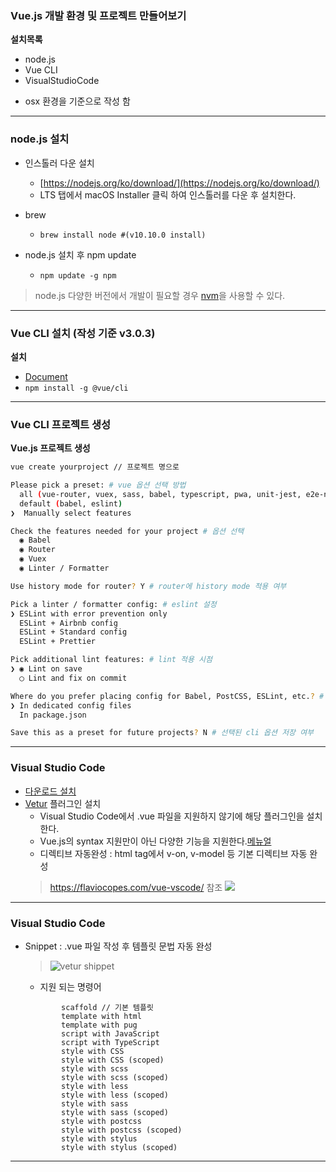 ### Vue.js 개발 환경 및 프로젝트 만들어보기

**설치목록**
- node.js
- Vue CLI
- VisualStudioCode

* osx 환경을 기준으로 작성 함

---
### node.js 설치

- 인스톨러 다운 설치
    - [https://nodejs.org/ko/download/](https://nodejs.org/ko/download/)
    - LTS 탭에서 macOS Installer 클릭 하여 인스톨러를 다운 후 설치한다.
- brew
    - ``` brew install node #(v10.10.0 install) ```

- node.js 설치 후 npm update
    * ``` npm update -g npm ```

> node.js 다양한 버전에서 개발이 필요할 경우 [nvm](https://github.com/creationix/nvm)을 사용할 수 있다.
---
### Vue CLI 설치 (작성 기준 v3.0.3)

**설치**
 - [Document](https://cli.vuejs.org/guide/installation.html)
 - `npm install -g @vue/cli`

---
### Vue CLI 프로젝트 생성
**Vue.js 프로젝트 생성**
```bash
vue create yourproject // 프로젝트 명으로 

Please pick a preset: # vue 옵션 선택 방법
  all (vue-router, vuex, sass, babel, typescript, pwa, unit-jest, e2e-nightwatch)
  default (babel, eslint)
❯  Manually select features

Check the features needed for your project # 옵션 선택
  ◉ Babel
  ◉ Router
  ◉ Vuex
  ◉ Linter / Formatter

Use history mode for router? Y # router에 history mode 적용 여부

Pick a linter / formatter config: # eslint 설정
❯ ESLint with error prevention only
  ESLint + Airbnb config
  ESLint + Standard config
  ESLint + Prettier

Pick additional lint features: # lint 적용 시점
❯ ◉ Lint on save
  ◯ Lint and fix on commit

Where do you prefer placing config for Babel, PostCSS, ESLint, etc.? # 옵션 파일 위치
❯ In dedicated config files
  In package.json

Save this as a preset for future projects? N # 선택된 cli 옵션 저장 여부
```
---
### Visual Studio Code

- [다운로드 설치](https://code.visualstudio.com/)
- [Vetur](https://marketplace.visualstudio.com/items?itemName=octref.vetur) 플러그인 설치
    - Visual Studio Code에서 .vue 파일을 지원하지 않기에 해당 플러그인을 설치한다.
    - Vue.js의 syntax 지원만이 아닌 다양한 기능을 지원한다.[메뉴얼](https://flaviocopes.com/vue-vscode/)
    - 디렉티브 자동완성 : html tag에서 v-on, v-model 등 기본 디렉티브 자동 완성
    > https://flaviocopes.com/vue-vscode/ 참조
    > ![](https://flaviocopes.com/vue-vscode/autocomplete.png)

---
### Visual Studio Code

- Snippet : .vue 파일 작성 후 템플릿 문법 자동 완성
    >![vetur shippet](https://drive.google.com/uc?id=15sqIjJZxcW5_hcluQV9pcIHDS-PqVt_f)

     - 지원 되는 명령어
    ```
            scaffold // 기본 템플릿
            template with html
            template with pug
            script with JavaScript
            script with TypeScript
            style with CSS
            style with CSS (scoped)
            style with scss
            style with scss (scoped)
            style with less
            style with less (scoped)
            style with sass
            style with sass (scoped)
            style with postcss
            style with postcss (scoped)
            style with stylus
            style with stylus (scoped)
    ```

---
